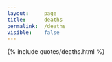 ```yaml
---
layout: 	page
title: 		deaths
permalink: 	/deaths
visible:	false
---
```


<style>
	.ui-accordion-header {
    	background-color: #000000 !important;
	}
</style>

{%	include quotes/deaths.html	%}